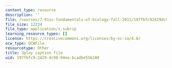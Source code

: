 ```yaml
---
content_type: resource
description: ''
file: /courses/7-01sc-fundamentals-of-biology-fall-2011/197fbfc92429dc9804eebcadbe556188_K5n0BMKZR_Q.srt
file_size: 12234
file_type: application/x-subrip
learning_resource_types: []
license: https://creativecommons.org/licenses/by-nc-sa/4.0/
ocw_type: OCWFile
resourcetype: Other
title: 3play caption file
uid: 197fbfc9-2429-dc98-04ee-bcadbe556188
---
```

